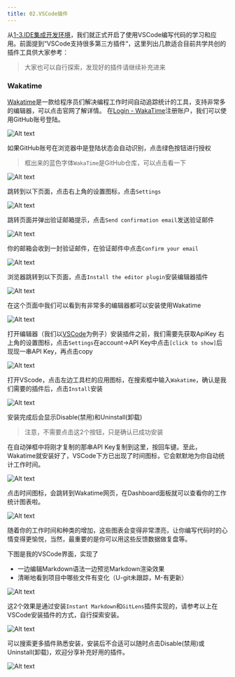 ```yaml
---
title: 02.VSCode插件
---
```



从[1-3.IDE集成开发环境](../p1/p1-3-ide.md)，我们就正式开启了使用VSCode编写代码的学习和应用。前面提到“VSCode支持很多第三方插件“，这里列出几款适合目前共学共创的插件工具供大家参考：

>大家也可以自行探索，发现好的插件请继续补充进来


### Wakatime

[Wakatime](https://wakatime.com/)是一款给程序员们解决编程工作时间自动追踪统计的工具，支持非常多的编辑器，可以点击官网了解详情。
在[Login - WakaTime](https://wakatime.com/login)注册账户，我们可以使用GitHub账号登陆。

![Alt text](vscode-extentions.assets/Xnip2023-03-02_09-15-01.jpg)


如果GitHub账号在浏览器中是登陆状态会自动识别，点击绿色按钮进行授权
> 框出来的蓝色字体`WakaTime`是GitHub仓库，可以点击看一下

![Alt text](vscode-extentions.assets/Xnip2023-03-02_09-19-33.jpg)

跳转到以下页面，点击右上角的设置图标，点击`Settings`

![Alt text](vscode-extentions.assets/Xnip2023-03-02_09-26-13.jpg)


跳转页面并弹出验证邮箱提示，点击`Send confirmation email`发送验证邮件

![Alt text](vscode-extentions.assets/Xnip2023-03-02_09-28-30-1.jpg)

你的邮箱会收到一封验证邮件，在验证邮件中点击`Confirm your email`

![Alt text](vscode-extentions.assets/Xnip2023-03-02_09-29-27.jpg)

浏览器跳转到以下页面，点击`Install the editor plugin`安装编辑器插件

![Alt text](vscode-extentions.assets/Xnip2023-03-02_09-30-16.jpg)

在这个页面中我们可以看到有非常多的编辑器都可以安装使用Wakatime

![Alt text](vscode-extentions.assets/Xnip2023-03-02_09-30-57.jpg)

打开编辑器（我们以[VSCode](https://wakatime.com/vs-code)为例子）安装插件之前，我们需要先获取ApiKey
右上角的设置图标，点击`Settings`在account->API Key中点击`[click to show]`后现现一串API Key，再点击copy

![Alt text](vscode-extentions.assets/Xnip2023-03-02_10-10-23.jpg)

打开VScode，点击左边工具栏的应用图标，在搜索框中输入`Wakatime`，确认是我们需要的插件后，点击`Install`安装

![Alt text](vscode-extentions.assets/Xnip2023-03-02_10-24-39.jpg)


安装完成后会显示Disable(禁用)和Uninstall(卸载)
>注意，不需要点击这2个按钮，只是确认已成功安装

在自动弹框中将刚才复制的那串API Key复制到这里，按回车键。至此，Wakatime就安装好了，VSCode下方已出现了时间图标，它会默默地为你自动统计工作时间。

![Alt text](vscode-extentions.assets/Xnip2023-03-02_10-32-01%201.jpg)

点击时间图标，会跳转到Wakatime网页，在Dashboard面板就可以查看你的工作统计图表啦。

![Alt text](vscode-extentions.assets/Xnip2023-03-02_17-52-52.jpg)

随着你的工作时间和种类的增加，这些图表会变得非常漂亮，让你编写代码时的心情变得更愉悦，当然，最重要的是你可以用这些反馈数据做复盘等。



下图是我的VSCode界面，实现了
- 一边编辑Markdown语法一边预览Markdown渲染效果
- 清晰地看到项目中哪些文件有变化（U-git未跟踪，M-有更新）

![Alt text](vscode-extentions.assets/Xnip2023-03-02_11-47-30.jpg)

这2个效果是通过安装`Instant Markdown`和`GitLens`插件实现的，请参考以上在VSCode安装插件的方式，自行探索安装。

![Alt text](vscode-extentions.assets/Xnip2023-03-02_11-49-09.jpg)


可以搜索更多插件熟悉安装，安装后不合适可以随时点击Disable(禁用)或Uninstall(卸载)，欢迎分享补充好用的插件。

![Alt text](vscode-extentions.assets/Xnip2023-03-02_12-03-23.jpg)